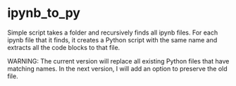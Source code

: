 # ipynb_to_py

Simple script takes a folder and recursively finds all ipynb files. For each ipynb file that it finds, it creates a Python script with the same name and extracts all the code blocks to that file.

WARNING: The current version will replace all existing Python files that have matching names. In the next version, I will add an option to preserve the old file.
